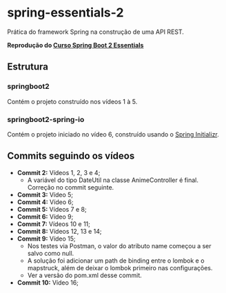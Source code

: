 # spring-essentials-2
Prática do framework Spring na construção de uma API REST.

**Reprodução do [Curso Spring Boot 2 Essentials](https://www.youtube.com/playlist?list=PL62G310vn6nFBIxp6ZwGnm8xMcGE3VA5H)**

## Estrutura

### springboot2

Contém o projeto construído nos vídeos 1 à 5.

### springboot2-spring-io

Contém o projeto iniciado no vídeo 6, construído usando o [Spring Initializr](https://start.spring.io).

## Commits seguindo os vídeos

- **Commit 2:** Vídeos 1, 2, 3 e 4;
	- A variável do tipo DateUtil  na classe AnimeController é final. Correção no commit seguinte.
- **Commit 3:** Vídeo 5;
- **Commit 4:** Vídeo 6;
- **Commit 5:** Vídeos 7 e 8;
- **Commit 6:** Vídeo 9;
- **Commit 7:** Vídeos 10 e 11;
- **Commit 8:** Vídeos 12, 13 e 14;
- **Commit 9:** Vídeo 15;
	- Nos testes via Postman, o valor do atributo name começou a ser salvo como null.
	- A solução foi adicionar um path de binding entre o lombok e o mapstruck, além de deixar o lombok primeiro nas configurações.
	- Ver a versão do pom.xml desse commit.
- **Commit 10:** Vídeo 16;